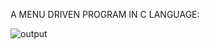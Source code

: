 A MENU DRIVEN PROGRAM IN C LANGUAGE: 

![output](https://github.com/user-attachments/assets/a6eb7870-f431-476d-a349-c1a0ecdb7b15)
